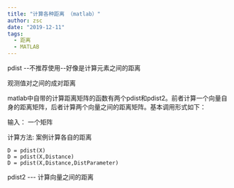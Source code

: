 ```yaml
---
title: "计算各种距离 （matlab）"
author: zsc
date: "2019-12-11"
tags:
  - 距离
  - MATLAB
---
```


pdist --不推荐使用--好像是计算元素之间的距离

观测值对之间的成对距离

 matlab中自带的计算距离矩阵的函数有两个pdist和pdist2。前者计算一个向量自身的距离矩阵，后者计算两个向量之间的距离矩阵。基本调用形式如下：

输入： 一个矩阵

计算方法: 案例计算各自的距离



```
D = pdist(X)
D = pdist(X,Distance)
D = pdist(X,Distance,DistParameter)
```

pdist2  --- 计算向量之间的距离
